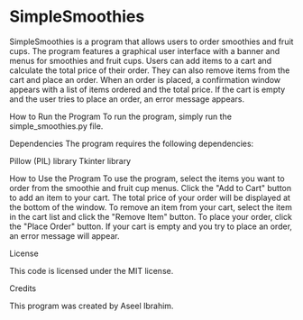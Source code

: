 # SimpleSmoothies
SimpleSmoothies is a program that allows users to order smoothies and fruit cups. The program features a graphical user interface with a banner and menus for smoothies and fruit cups. Users can add items to a cart and calculate the total price of their order. They can also remove items from the cart and place an order. When an order is placed, a confirmation window appears with a list of items ordered and the total price. If the cart is empty and the user tries to place an order, an error message appears.

How to Run the Program
To run the program, simply run the simple_smoothies.py file.

Dependencies
The program requires the following dependencies:

Pillow (PIL) library
Tkinter library

How to Use the Program
To use the program, select the items you want to order from the smoothie and fruit cup menus. Click the "Add to Cart" button to add an item to your cart. The total price of your order will be displayed at the bottom of the window. To remove an item from your cart, select the item in the cart list and click the "Remove Item" button. To place your order, click the "Place Order" button. If your cart is empty and you try to place an order, an error message will appear.

License

This code is licensed under the MIT license.

Credits

This program was created by Aseel Ibrahim.
